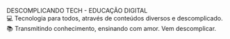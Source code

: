 DESCOMPLICANDO TECH - EDUCAÇÃO DIGITAL  
💻 Tecnologia para todos, através de conteúdos diversos e descomplicado.  
📚 Transmitindo conhecimento, ensinando com amor. Vem descomplicar.  
